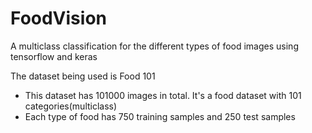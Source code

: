 # FoodVision

A multiclass classification for the different types of food images using tensorflow and keras

The dataset being used is Food 101

- This dataset has 101000 images in total. It's a food dataset with 101 categories(multiclass)
- Each type of food has 750 training samples and 250 test samples
